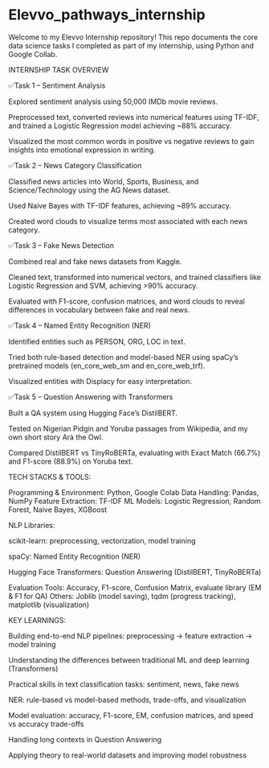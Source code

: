 # Elevvo_pathways_internship
Welcome to my Elevvo Internship repository! This repo documents the core data science tasks I completed as part of my internship, using Python and Google Collab.

INTERNSHIP TASK OVERVIEW

✅Task 1 – Sentiment Analysis

Explored sentiment analysis using 50,000 IMDb movie reviews.

Preprocessed text, converted reviews into numerical features using TF-IDF, and trained a Logistic Regression model achieving ~88% accuracy.

Visualized the most common words in positive vs negative reviews to gain insights into emotional expression in writing.


✅Task 2 – News Category Classification

Classified news articles into World, Sports, Business, and Science/Technology using the AG News dataset.

Used Naive Bayes with TF-IDF features, achieving ~89% accuracy.

Created word clouds to visualize terms most associated with each news category.


✅Task 3 – Fake News Detection

Combined real and fake news datasets from Kaggle.

Cleaned text, transformed into numerical vectors, and trained classifiers like Logistic Regression and SVM, achieving >90% accuracy.

Evaluated with F1-score, confusion matrices, and word clouds to reveal differences in vocabulary between fake and real news.


✅Task 4 – Named Entity Recognition (NER)

Identified entities such as PERSON, ORG, LOC in text.

Tried both rule-based detection and model-based NER using spaCy’s pretrained models (en_core_web_sm and en_core_web_trf).

Visualized entities with Displacy for easy interpretation.


✅Task 5 – Question Answering with Transformers

Built a QA system using Hugging Face’s DistilBERT.

Tested on Nigerian Pidgin and Yoruba passages from Wikipedia, and my own short story Arà the Owl.

Compared DistilBERT vs TinyRoBERTa, evaluating with Exact Match (66.7%) and F1-score (88.9%) on Yoruba text.





TECH STACKS & TOOLS:

Programming & Environment: Python, Google Colab
Data Handling: Pandas, NumPy
Feature Extraction: TF-IDF
ML Models: Logistic Regression, Random Forest, Naive Bayes, XGBoost

NLP Libraries:

scikit-learn: preprocessing, vectorization, model training

spaCy: Named Entity Recognition (NER)

Hugging Face Transformers: Question Answering (DistilBERT, TinyRoBERTa)


Evaluation Tools: Accuracy, F1-score, Confusion Matrix, evaluate library (EM & F1 for QA)
Others: Joblib (model saving), tqdm (progress tracking), matplotlib (visualization)




KEY LEARNINGS:

Building end-to-end NLP pipelines: preprocessing → feature extraction → model training

Understanding the differences between traditional ML and deep learning (Transformers)

Practical skills in text classification tasks: sentiment, news, fake news

NER: rule-based vs model-based methods, trade-offs, and visualization

Model evaluation: accuracy, F1-score, EM, confusion matrices, and speed vs accuracy trade-offs

Handling long contexts in Question Answering

Applying theory to real-world datasets and improving model robustness
